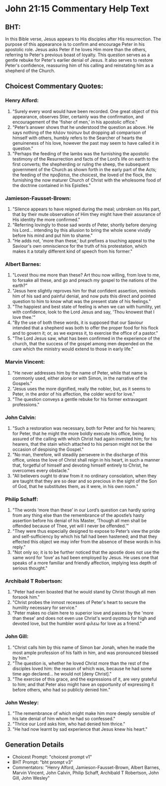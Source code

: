 # John 21:15 Commentary Help Text

## BHT:
In this Bible verse, Jesus appears to His disciples after His resurrection. The purpose of this appearance is to confirm and encourage Peter in his apostolic role. Jesus asks Peter if he loves Him more than the others, referring to Peter's previous boast of loyalty. This question serves as a gentle rebuke for Peter's earlier denial of Jesus. It also serves to restore Peter's confidence, reassuring him of his calling and reinstating him as a shepherd of the Church.

## Choicest Commentary Quotes:
### Henry Alford:
1. "Surely every word would have been recorded. One great object of this appearance, observes Stier, certainly was the confirmation, and encouragement of the 'fisher of men,' in his apostolic office."
2. "Peter’s answer shows that he understood the question as above. He says nothing of the πλέον τούτων but dropping all comparison of himself with others, humbly refers to the Searcher of hearts the genuineness of his love, however the past may seem to have called it in question."
3. "Perhaps the feeding of the lambs was the furnishing the apostolic testimony of the Resurrection and facts of the Lord’s life on earth to the first converts; the shepherding or ruling the sheep, the subsequent government of the Church as shown forth in the early part of the Acts; the feeding of the προβάτια, the choicest, the loved of the flock, the furnishing the now maturer Church of Christ with the wholesome food of the doctrine contained in his Epistles."

### Jamieson-Fausset-Brown:
1. "Silence appears to have reigned during the meal; unbroken on His part, that by their mute observation of Him they might have their assurance of His identity the more confirmed."
2. "Referring lovingly to those sad words of Peter, shortly before denying his Lord... intending by this allusion to bring the whole scene vividly before his mind and put him to shame."
3. "He adds not, 'more than these,' but prefixes a touching appeal to the Saviour's own omniscience for the truth of his protestation, which makes it a totally different kind of speech from his former."

### Albert Barnes:
1. "Lovest thou me more than these? Art thou now willing, from love to me, to forsake all these, and go and preach my gospel to the nations of the earth?"
2. "Jesus here slightly reproves him for that confident assertion, reminds him of his sad and painful denial, and now puts this direct and pointed question to him to know what was the present state of his feelings."
3. "The happiest and best state of feeling is when we can with humility, yet with confidence, look to the Lord Jesus and say, 'Thou knowest that I love thee.'"
4. "By the use of both these words, it is supposed that our Saviour intended that a shepherd was both to offer the proper food for his flock and to govern it; or, as we express it, to exercise the office of a pastor."
5. "The Lord Jesus saw, what has been confirmed in the experience of the church, that the success of the gospel among men depended on the care which the ministry would extend to those in early life."

### Marvin Vincent:
1. "He never addresses him by the name of Peter, while that name is commonly used, either alone or with Simon, in the narrative of the Gospels." 
2. "Jesus uses the more dignified, really the nobler, but, as it seems to Peter, in the ardor of his affection, the colder word for love." 
3. "The question conveys a gentle rebuke for his former extravagant professions."

### John Calvin:
1. "Such a restoration was necessary, both for Peter and for his hearers; for Peter, that he might the more boldly execute his office, being assured of the calling with which Christ had again invested him; for his hearers, that the stain which attached to his person might not be the occasion of despising the Gospel."
2. "No man, therefore, will steadily persevere in the discharge of this office, unless the love of Christ shall reign in his heart, in such a manner that, forgetful of himself and devoting himself entirely to Christ, he overcomes every obstacle."
3. "All believers ought to draw from it no ordinary consolation, when they are taught that they are so dear and so precious in the sight of the Son of God, that he substitutes them, as it were, in his own room."

### Philip Schaff:
1. "The words ‘more than these’ in our Lord’s question can hardly spring from any thing else than the remembrance of the apostle’s hasty assertion before his denial of his Master, ‘Though all men shall be offended because of Thee, yet will I never be offended.’"
2. "They were thus especially designed to expose to Peter’s view the pride and self-sufficiency by which his fall had been hastened; and that they effected this object we may infer from the absence of these words in his reply."
3. "Not only so; it is to be further noticed that the apostle does not use the same word for ‘love’ as had been employed by Jesus. He uses one that speaks of a more familiar and friendly affection, implying less depth of serious thought."

### Archibald T Robertson:
1. "Peter had even boasted that he would stand by Christ though all men forsook him."
2. "Christ probes the inmost recesses of Peter's heart to secure the humility necessary for service."
3. "Peter makes no claim here to superior love and passes by the 'more than these' and does not even use Christ's word αγαπαω for high and devoted love, but the humbler word φιλεω for love as a friend."

### John Gill:
1. "Christ calls him by this name of Simon bar Jonah, when he made the most ample profession of his faith in him, and was pronounced blessed by him." 
2. "The question is, whether he loved Christ more than the rest of the disciples loved him: the reason of which was, because he had some time ago declared... he would not [deny Christ]." 
3. "The exercise of this grace, and the expressions of it, are very grateful to him; and that Peter also might have an opportunity of expressing it before others, who had so publicly denied him."

### John Wesley:
1. "The remembrance of which might make him more deeply sensible of his late denial of him whom he had so confessed."
2. "Thrice our Lord asks him, who had denied him thrice."
3. "He had now learnt by sad experience that Jesus knew his heart."


## Generation Details
- Choicest Prompt: "choicest prompt v1"
- BHT Prompt: "bht prompt v3"
- Commentators: "Henry Alford, Jamieson-Fausset-Brown, Albert Barnes, Marvin Vincent, John Calvin, Philip Schaff, Archibald T Robertson, John Gill, John Wesley"
